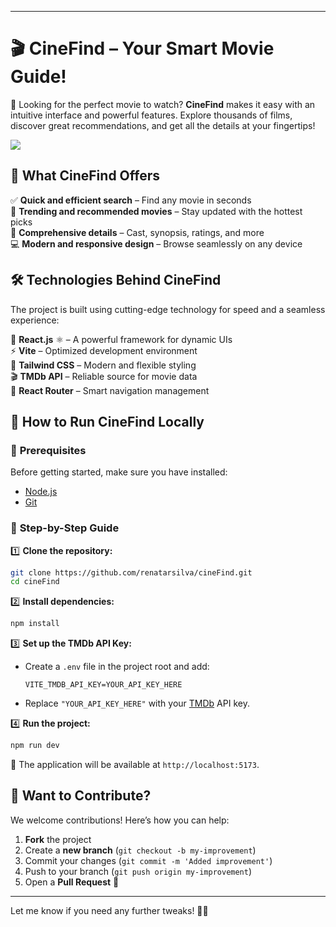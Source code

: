 
---

# 🎬 **CineFind – Your Smart Movie Guide!**  

🚀 Looking for the perfect movie to watch? **CineFind** makes it easy with an intuitive interface and powerful features. Explore thousands of films, discover great recommendations, and get all the details at your fingertips!  

<img center="right" src="https://img001.prntscr.com/file/img001/2JaqEjhiQ5iFeeuiI3FrUw.png" />  

## 🎥 **What CineFind Offers**  

✅ **Quick and efficient search** – Find any movie in seconds  
🌟 **Trending and recommended movies** – Stay updated with the hottest picks  
📖 **Comprehensive details** – Cast, synopsis, ratings, and more  
💻 **Modern and responsive design** – Browse seamlessly on any device  

## 🛠️ **Technologies Behind CineFind**  

The project is built using cutting-edge technology for speed and a seamless experience:  

🔹 **React.js** ⚛️ – A powerful framework for dynamic UIs  
⚡ **Vite** – Optimized development environment  
🎨 **Tailwind CSS** – Modern and flexible styling  
🎬 **TMDb API** – Reliable source for movie data  
🚏 **React Router** – Smart navigation management  

## 🚀 **How to Run CineFind Locally**  

### 🔹 **Prerequisites**  

Before getting started, make sure you have installed:  

- [Node.js](https://nodejs.org/)  
- [Git](https://git-scm.com/)  

### 🔹 **Step-by-Step Guide**  

1️⃣ **Clone the repository:**  

```sh
git clone https://github.com/renatarsilva/cineFind.git
cd cineFind
```  

2️⃣ **Install dependencies:**  

```sh
npm install
```  

3️⃣ **Set up the TMDb API Key:**  

- Create a `.env` file in the project root and add:  
  ```env
  VITE_TMDB_API_KEY=YOUR_API_KEY_HERE
  ```  
- Replace `"YOUR_API_KEY_HERE"` with your [TMDb](https://www.themoviedb.org/) API key.  

4️⃣ **Run the project:**  

```sh
npm run dev
```  

🔗 The application will be available at `http://localhost:5173`.  

## 🤝 **Want to Contribute?**  

We welcome contributions! Here’s how you can help:  

1. **Fork** the project  
2. Create a **new branch** (`git checkout -b my-improvement`)  
3. Commit your changes (`git commit -m 'Added improvement'`)  
4. Push to your branch (`git push origin my-improvement`)  
5. Open a **Pull Request** 🚀  


---  

Let me know if you need any further tweaks! 🚀🍿
